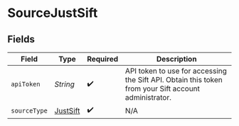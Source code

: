 # SourceJustSift


## Fields

| Field                                                                                                | Type                                                                                                 | Required                                                                                             | Description                                                                                          |
| ---------------------------------------------------------------------------------------------------- | ---------------------------------------------------------------------------------------------------- | ---------------------------------------------------------------------------------------------------- | ---------------------------------------------------------------------------------------------------- |
| `apiToken`                                                                                           | *String*                                                                                             | :heavy_check_mark:                                                                                   | API token to use for accessing the Sift API. Obtain this token from your Sift account administrator. |
| `sourceType`                                                                                         | [JustSift](../../models/shared/JustSift.md)                                                          | :heavy_check_mark:                                                                                   | N/A                                                                                                  |